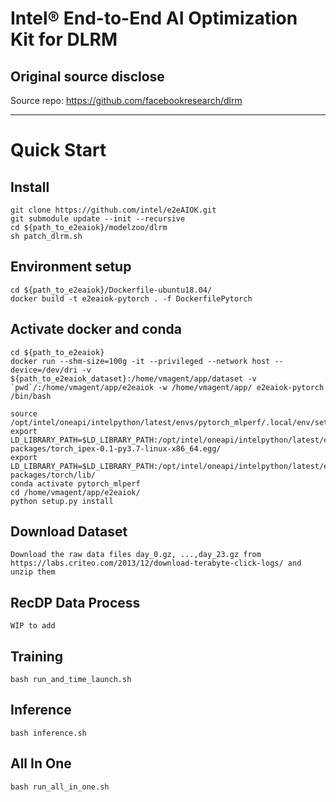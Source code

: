 # Intel® End-to-End AI Optimization Kit for DLRM
## Original source disclose
Source repo: https://github.com/facebookresearch/dlrm

---

# Quick Start

## Install
```
git clone https://github.com/intel/e2eAIOK.git
git submodule update --init --recursive
cd ${path_to_e2eaiok}/modelzoo/dlrm
sh patch_dlrm.sh
```

## Environment setup
```
cd ${path_to_e2eaiok}/Dockerfile-ubuntu18.04/
docker build -t e2eaiok-pytorch . -f DockerfilePytorch
```

## Activate docker and conda
```
cd ${path_to_e2eaiok}
docker run --shm-size=100g -it --privileged --network host --device=/dev/dri -v ${path_to_e2eaiok_dataset}:/home/vmagent/app/dataset -v `pwd`/:/home/vmagent/app/e2eaiok -w /home/vmagent/app/ e2eaiok-pytorch /bin/bash

source /opt/intel/oneapi/intelpython/latest/envs/pytorch_mlperf/.local/env/setvars.sh
export LD_LIBRARY_PATH=$LD_LIBRARY_PATH:/opt/intel/oneapi/intelpython/latest/envs/pytorch_mlperf/lib/python3.7/site-packages/torch_ipex-0.1-py3.7-linux-x86_64.egg/
export LD_LIBRARY_PATH=$LD_LIBRARY_PATH:/opt/intel/oneapi/intelpython/latest/envs/pytorch_mlperf/lib/python3.7/site-packages/torch/lib/
conda activate pytorch_mlperf
cd /home/vmagent/app/e2eaiok/
python setup.py install

```

## Download Dataset
```
Download the raw data files day_0.gz, ...,day_23.gz from https://labs.criteo.com/2013/12/download-terabyte-click-logs/ and unzip them

```

## RecDP Data Process
```
WIP to add
```

## Training
```
bash run_and_time_launch.sh
```

## Inference
```
bash inference.sh
```

## All In One
```
bash run_all_in_one.sh
```